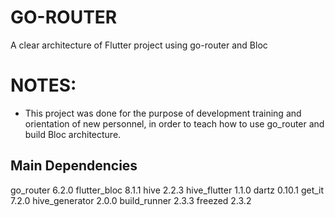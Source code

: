 # GO-ROUTER

A clear architecture of Flutter project using go-router and Bloc

# NOTES:

- This project was done for the purpose of development training and orientation of new 
personnel, in order to teach how to use go_router and build Bloc architecture.

## Main Dependencies

go_router 6.2.0
flutter_bloc 8.1.1
hive 2.2.3
hive_flutter 1.1.0
dartz 0.10.1
get_it 7.2.0
hive_generator 2.0.0
build_runner 2.3.3
freezed 2.3.2
